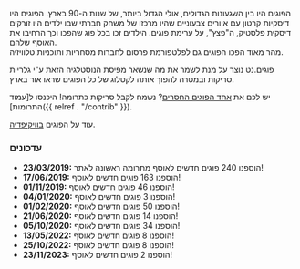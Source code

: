 הפוגים היו בין השגעונות הגדולים, אולי הגדול ביותר, של שנות ה-90 בארץ. הפוגים היו דיסקיות קרטון עם איורים צבעוניים שהיו מרכזו של משחק חברתי שבו ילדים היו זורקים דיסקית פלסטיק, ה"פצץ", על ערימת פוגים. הילדים זכו בכל פוג שהפכו וכך הרחיבו את האוסף שלהם.  
מהר מאוד הפכו הפוגים גם לפלטפורמת פרסום לחברות מסחריות ותוכניות טלוויזיה.

פוגים.נט נוצר על מנת לשמר את מה שנשאר מפיסת הנוסטלגיה הזאת ע"י גלריית סריקות ובמטרה להפוך אותה לקטלוג של כל הפוגים שראו אור בארץ.

יש לכם את [אחד הפוגים החסרים](#missing)? נשמח לקבל סריקות כתרומה! היכנסו ל[עמוד התרומות]({{ relref . "/contrib" }}).

עוד על הפוגים <a href="https://he.wikipedia.org/wiki/%D7%A4%D7%95%D7%92%D7%99%D7%9D" target="_blank" rel="noopener">בוויקיפדיה</a>.

### עדכונים

- **23/03/2019:** הוספנו 240 פוגים חדשים לאוסף מתרומה ראשונה לאתר!
- **17/06/2019:** הוספנו 163 פוגים חדשים לאוסף!
- **01/11/2019:** הוספנו 46 פוגים חדשים לאוסף!
- **04/01/2020:** הוספנו 3 פוגים חדשים לאוסף!
- **01/02/2020:** הוספנו 50 פוגים חדשים לאוסף!
- **21/06/2020:** הוספנו 14 פוגים חדשים לאוסף!
- **05/10/2020:** הוספנו 34 פוגים חדשים לאוסף!
- **13/05/2022:** הוספנו 8 פוגים חדשים לאוסף!
- **25/10/2022:** הוספנו 8 פוגים חדשים לאוסף!
- **23/11/2023:** הוספנו 2 פוגים חדשים לאוסף!

